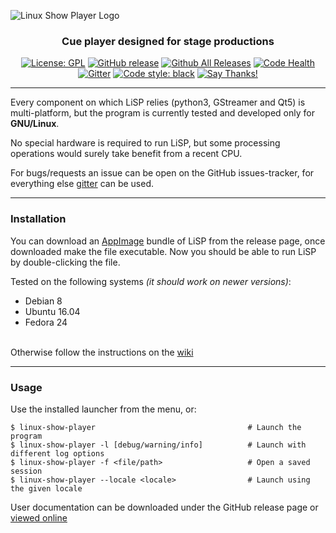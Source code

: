 ![Linux Show Player Logo](https://raw.githubusercontent.com/wiki/FrancescoCeruti/linux-show-player/media/site_logo.png)
<h3 align="center"> Cue player designed for stage productions</h3>

<p align="center">
<a href="https://github.com/FrancescoCeruti/linux-show-player/blob/master/LICENSE"><img alt="License: GPL" src="https://img.shields.io/badge/license-GPL-blue.svg"></a>
<a href="https://github.com/FrancescoCeruti/linux-show-player/releases/latest"><img src="https://img.shields.io/github/release/FrancescoCeruti/linux-show-player.svg?maxAge=2592000" alt="GitHub release" /></a>
<a href="https://github.com/FrancescoCeruti/linux-show-player/releases"><img src="https://img.shields.io/github/downloads/FrancescoCeruti/linux-show-player/total.svg?maxAge=2592000" alt="Github All Releases" /></a>
<a href="https://www.codacy.com/app/ceppofrancy/linux-show-player?utm_source=github.com&amp;utm_medium=referral&amp;utm_content=FrancescoCeruti/linux-show-player&amp;utm_campaign=Badge_Grade"><img src="https://api.codacy.com/project/badge/Grade/bef08c3ae14e4953962b7e4bc82a0c03" alt="Code Health" /></a>
<a href="https://gitter.im/linux-show-player/linux-show-player"><img src="https://img.shields.io/gitter/room/nwjs/nw.js.svg?maxAge=2592000" alt="Gitter" /></a>
<a href="https://github.com/ambv/black"><img src="https://img.shields.io/badge/code%20style-black-000000.svg" alt="Code style: black"></a>
<a href="https://saythanks.io/to/FrancescoCeruti"><img src="https://img.shields.io/badge/Say%20Thanks-!-1EAEDB.svg" alt="Say Thanks!"></a>
</p>

---

Every component on which LiSP relies (python3, GStreamer and Qt5) is multi-platform, but the program is currently tested and developed only for **GNU/Linux**.

No special hardware is required to run LiSP, but some processing operations would surely take benefit from a recent CPU.

For bugs/requests an issue can be open on the GitHub issues-tracker, for everything else [gitter](https://gitter.im/linux-show-player/linux-show-player) can be used.

---

### Installation

You can download an [AppImage](http://appimage.org/) bundle of LiSP from the release page, once downloaded make the file executable.
Now you should be able to run LiSP by double-clicking the file.

Tested on the following systems *(it should work on newer versions)*:
 * Debian 8
 * Ubuntu 16.04
 * Fedora 24

<br />Otherwise follow the instructions on the [wiki](https://github.com/FrancescoCeruti/linux-show-player/wiki/Install) 

---

### Usage

Use the installed launcher from the menu, or:

    $ linux-show-player                                  # Launch the program
    $ linux-show-player -l [debug/warning/info]          # Launch with different log options
    $ linux-show-player -f <file/path>                   # Open a saved session
    $ linux-show-player --locale <locale>                # Launch using the given locale

User documentation can be downloaded under the GitHub release page or [viewed online](http://linux-show-player-users.readthedocs.io/en/latest/index.html)